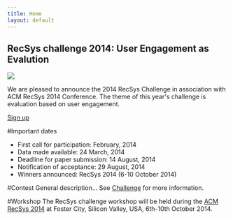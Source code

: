 ```yaml
---
title: Home
layout: default
---
```



<div class="well jumbotron">
    <h2>RecSys challenge 2014: User Engagement as Evalution</h2>
        <p><img src="http://recsys.acm.org/wp-content/uploads/2013/10/Silicon-Valley-1000x180.png" /></p>
        <p class="lead">We are pleased to announce the 2014 RecSys Challenge in association with ACM RecSys 2014 Conference. The theme of this year's challenge is evaluation based on user engagement. </p>
        <p><a class="btn btn-lg btn-success" href="#" role="button">Sign up</a></p>
</div>

#Important dates
<ul>
    <li>First call for participation: February, 2014</li>
    <li>Data made available: 24 March, 2014</li>
    <li>Deadline for paper submission: 14 August, 2014</li>
    <li>Notification of acceptance: 29 August, 2014</li>
    <li>Winners announced: RecSys 2014 (6-10 October 2014)</li>
</ul>

#Contest
General description... See [Challenge](/challenge/) for more information.

#Workshop
The RecSys challenge workshop will be held during the <a href="http://recsys.acm.org/recsys14/">ACM RecSys 2014</a> at Foster City, Silicon Valley, USA, 6th-10th October 2014.
